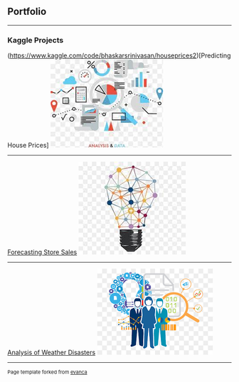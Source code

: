 ## Portfolio

---

### Kaggle Projects 

(https://www.kaggle.com/code/bhaskarsrinivasan/houseprices2)[Predicting House Prices]
<img src="images/ds1.png?raw=true"/>

---
[Forecasting Store Sales](/pdf/sample_presentation.pdf)
<img src="images/ds2.png?raw=true"/>

---
[Analysis of Weather Disasters](http://example.com/)
<img src="images/ds3.png?raw=true"/>

---

<p style="font-size:11px">Page template forked from <a href="https://github.com/evanca/quick-portfolio">evanca</a></p>
<!-- Remove above link if you don't want to attibute -->
